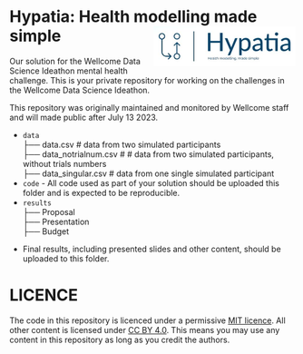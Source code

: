 # Hypatia: Health modelling made simple <img src="https://github.com/WellcomeIdeathon2023/Hypatia_Simple_Mental_Health_Modelling/blob/main/results/hypatia_logo.JPG" align="right" width="250px">


Our solution for the Wellcome Data Science Ideathon mental health challenge. 
This is your private repository for working on the challenges in the Wellcome Data Science Ideathon.

This repository was originally maintained and monitored by Wellcome staff and will made public after July 13 2023.


* `data` <br />
     ├── data.csv # data from two simulated participants <br />
     ├── data_notrialnum.csv # # data from two simulated participants, without trials numbers <br />
     ├── data_singular.csv # data from one single simulated participant <br />
* `code` - All code used as part of your solution should be uploaded this folder and is expected to be reproducible.
* `results` <br />
     ├── Proposal <br />
     ├── Presentation <br />
     ├── Budget <br />



- Final results, including presented slides and other content, should be uploaded to this folder.

# LICENCE

The code in this repository is licenced under a permissive [MIT licence](https://opensource.org/licenses/MIT). All other content is licensed under [CC BY 4.0](https://creativecommons.org/licenses/by/4.0/). This means you may use any content in this repository as long as you credit the authors.

